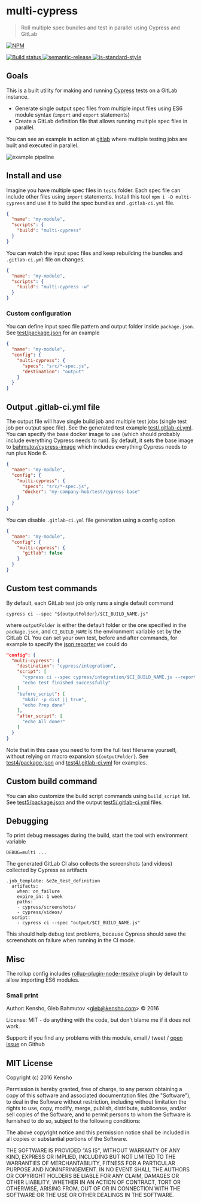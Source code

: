 # multi-cypress

> Roll multiple spec bundles and test in parallel using Cypress and GitLab

[![NPM][npm-icon] ][npm-url]

[![Build status][ci-image] ][ci-url]
[![semantic-release][semantic-image] ][semantic-url]
[![js-standard-style][standard-image]][standard-url]

## Goals

This is a built utility for making and running [Cypress](https://www.cypress.io/)
tests on a GitLab instance.

* Generate single output spec files from multiple input files using ES6 module syntax
  (`import` and `export` statements)
* Create a GitLab definition file that allows running multiple spec files in parallel.

You can see an example in action at
[gitlab](https://gitlab.com/bahmutov/cypress-example-kitchensink) where multiple testing
jobs are built and executed in parallel.

![example pipeline](example-pipeline.png)

## Install and use

Imagine you have multiple spec files in `tests` folder. Each spec file can include
other files using `import` statements. Install this tool `npm i -D multi-cypress`
and use it to build the spec bundles and `.gitlab-ci.yml` file.

```json
{
  "name": "my-module",
  "scripts": {
    "build": "multi-cypress"
  }
}
```

You can watch the input spec files and keep rebuilding the bundles and `.gitlab-ci.yml`
file on changes.

```json
{
  "name": "my-module",
  "scripts": {
    "build": "multi-cypress -w"
  }
}
```

### Custom configuration

You can define input spec file pattern and output folder inside `package.json`.
See [test/package.json](test/package.json) for an example

```json
{
  "name": "my-module",
  "config": {
    "multi-cypress": {
      "specs": "src/*-spec.js",
      "destination": "output"
    }
  }
}
```

## Output .gitlab-ci.yml file

The output file will have single build job and multiple test jobs (single test job per output spec
file). See the generated test example [test/.gitlab-ci.yml](test/.gitlab-ci.yml).
You can specify the base docker image to use (which should probably include everything
Cypress needs to run). By default, it sets the base image to
[bahmutov/cypress-image](https://hub.docker.com/r/bahmutov/cypress-image/) which includes
everything Cypress needs to run plus Node 6.

```json
{
  "name": "my-module",
  "config": {
    "multi-cypress": {
      "specs": "src/*-spec.js",
      "docker": "my-company-hub/test/cypress-base"
    }
  }
}
```

You can disable `.gitlab-ci.yml` file generation using a config option

```json
{
  "name": "my-module",
  "config": {
    "multi-cypress": {
      "gitlab": false
    }
  }
}
```

## Custom test commands

By default, each GitLab test job only runs a single default command

```
cypress ci --spec "${outputFolder}/$CI_BUILD_NAME.js"
```

where `outputFolder` is either the default folder or the one specified in the `package.json`,
and `CI_BUILD_NAME` is the environment variable set by the GitLab CI. You can set your own
test, before and after commands, for example to specify the
[json reporter](https://github.com/cypress-io/cypress-cli#cypress-run-1) we could do

```json
"config": {
  "multi-cypress": {
    "destination": "cypress/integration",
    "script": [
      "cypress ci --spec cypress/integration/$CI_BUILD_NAME.js --reporter json",
      "echo test finished successfully"
    ]
    "before_script": [
      "mkdir -p dist || true",
      "echo Prep done"
    ],
    "after_script": [
      "echo All done!"
    ]
  }
}
```

Note that in this case you need to form the full test filename yourself, without relying on
macro expansion `${outputFolder}`. See [test4/package.json](test4/package.json) and
[test4/.gitlab-ci.yml](test4/.gitlab-ci.yml) for examples.

## Custom build command

You can also customize the build script commands using `build_script` list.
See [test5/package.json](test5/package.json) and the output
[test5/.gitlab-ci.yml](test5/.gitlab-ci.yml) files.

## Debugging

To print debug messages during the build, start the tool with environment variable

```
DEBUG=multi ...
```

The generated GitLab CI also collects the screenshots (and videos)
collected by Cypress as artifacts

```
.job_template: &e2e_test_definition
  artifacts:
    when: on_failure
    expire_in: 1 week
    paths:
    - cypress/screenshots/
    - cypress/videos/
  script:
    - cypress ci --spec "output/$CI_BUILD_NAME.js"
```

This should help debug test problems, because Cypress should save the screenshots on failure
when running in the CI mode.

## Misc

The rollup config includes
[rollup-plugin-node-resolve](https://github.com/rollup/rollup-plugin-node-resolve#readme)
plugin by default to allow importing ES6 modules.

### Small print

Author: Kensho, Gleb Bahmutov &lt;gleb@kensho.com&gt; &copy; 2016

License: MIT - do anything with the code, but don't blame me if it does not work.

Support: if you find any problems with this module, email / tweet /
[open issue](https://github.com/kensho/multi-cypress/issues) on Github

## MIT License

Copyright (c) 2016 Kensho

Permission is hereby granted, free of charge, to any person
obtaining a copy of this software and associated documentation
files (the "Software"), to deal in the Software without
restriction, including without limitation the rights to use,
copy, modify, merge, publish, distribute, sublicense, and/or sell
copies of the Software, and to permit persons to whom the
Software is furnished to do so, subject to the following
conditions:

The above copyright notice and this permission notice shall be
included in all copies or substantial portions of the Software.

THE SOFTWARE IS PROVIDED "AS IS", WITHOUT WARRANTY OF ANY KIND,
EXPRESS OR IMPLIED, INCLUDING BUT NOT LIMITED TO THE WARRANTIES
OF MERCHANTABILITY, FITNESS FOR A PARTICULAR PURPOSE AND
NONINFRINGEMENT. IN NO EVENT SHALL THE AUTHORS OR COPYRIGHT
HOLDERS BE LIABLE FOR ANY CLAIM, DAMAGES OR OTHER LIABILITY,
WHETHER IN AN ACTION OF CONTRACT, TORT OR OTHERWISE, ARISING
FROM, OUT OF OR IN CONNECTION WITH THE SOFTWARE OR THE USE OR
OTHER DEALINGS IN THE SOFTWARE.

[npm-icon]: https://nodei.co/npm/multi-cypress.svg?downloads=true
[npm-url]: https://npmjs.org/package/multi-cypress
[ci-image]: https://travis-ci.org/kensho/multi-cypress.svg?branch=master
[ci-url]: https://travis-ci.org/kensho/multi-cypress
[semantic-image]: https://img.shields.io/badge/%20%20%F0%9F%93%A6%F0%9F%9A%80-semantic--release-e10079.svg
[semantic-url]: https://github.com/semantic-release/semantic-release
[standard-image]: https://img.shields.io/badge/code%20style-standard-brightgreen.svg
[standard-url]: http://standardjs.com/
